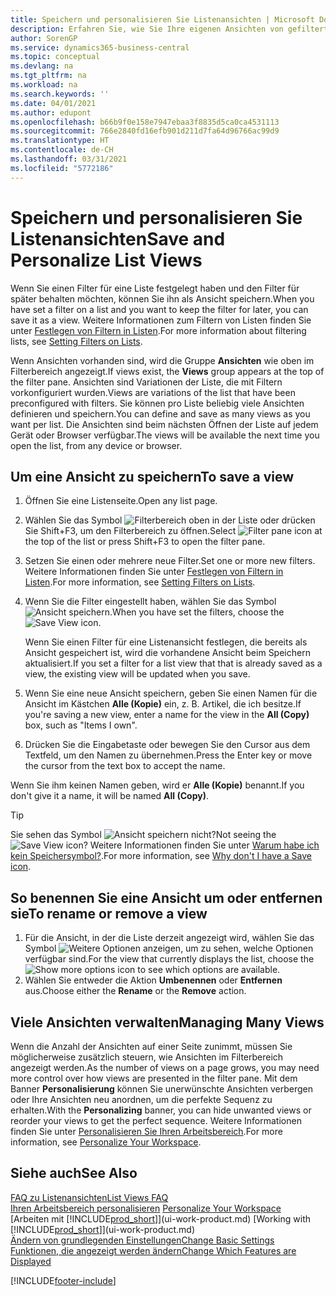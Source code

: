 ```yaml
---
title: Speichern und personalisieren Sie Listenansichten | Microsoft Docs
description: Erfahren Sie, wie Sie Ihre eigenen Ansichten von gefilterten Listen erstellen.
author: SorenGP
ms.service: dynamics365-business-central
ms.topic: conceptual
ms.devlang: na
ms.tgt_pltfrm: na
ms.workload: na
ms.search.keywords: ''
ms.date: 04/01/2021
ms.author: edupont
ms.openlocfilehash: b66b9f0e158e7947ebaa3f8835d5ca0ca4531113
ms.sourcegitcommit: 766e2840fd16efb901d211d7fa64d96766ac99d9
ms.translationtype: HT
ms.contentlocale: de-CH
ms.lasthandoff: 03/31/2021
ms.locfileid: "5772186"
---
```

# <a name="save-and-personalize-list-views"></a><span data-ttu-id="04e9d-103">Speichern und personalisieren Sie Listenansichten</span><span class="sxs-lookup"><span data-stu-id="04e9d-103">Save and Personalize List Views</span></span>
<span data-ttu-id="04e9d-104">Wenn Sie einen Filter für eine Liste festgelegt haben und den Filter für später behalten möchten, können Sie ihn als Ansicht speichern.</span><span class="sxs-lookup"><span data-stu-id="04e9d-104">When you have set a filter on a list and you want to keep the filter for later, you can save it as a view.</span></span> <span data-ttu-id="04e9d-105">Weitere Informationen zum Filtern von Listen finden Sie unter [Festlegen von Filtern in Listen](ui-enter-criteria-filters.md#setting-filters-on-lists).</span><span class="sxs-lookup"><span data-stu-id="04e9d-105">For more information about filtering lists, see [Setting Filters on Lists](ui-enter-criteria-filters.md#setting-filters-on-lists).</span></span>

<span data-ttu-id="04e9d-106">Wenn Ansichten vorhanden sind, wird die Gruppe **Ansichten** wie oben im Filterbereich angezeigt.</span><span class="sxs-lookup"><span data-stu-id="04e9d-106">If views exist, the **Views** group appears at the top of the filter pane.</span></span> <span data-ttu-id="04e9d-107">Ansichten sind Variationen der Liste, die mit Filtern vorkonfiguriert wurden.</span><span class="sxs-lookup"><span data-stu-id="04e9d-107">Views are variations of the list that have been preconfigured with filters.</span></span> <span data-ttu-id="04e9d-108">Sie können pro Liste beliebig viele Ansichten definieren und speichern.</span><span class="sxs-lookup"><span data-stu-id="04e9d-108">You can define and save as many views as you want per list.</span></span> <span data-ttu-id="04e9d-109">Die Ansichten sind beim nächsten Öffnen der Liste auf jedem Gerät oder Browser verfügbar.</span><span class="sxs-lookup"><span data-stu-id="04e9d-109">The views will be available the next time you open the list, from any device or browser.</span></span>

## <a name="to-save-a-view"></a><span data-ttu-id="04e9d-110">Um eine Ansicht zu speichern</span><span class="sxs-lookup"><span data-stu-id="04e9d-110">To save a view</span></span>
1. <span data-ttu-id="04e9d-111">Öffnen Sie eine Listenseite.</span><span class="sxs-lookup"><span data-stu-id="04e9d-111">Open any list page.</span></span>
2. <span data-ttu-id="04e9d-112">Wählen Sie das Symbol ![Filterbereich](media/open-filter-pane-icon.png "Filterbereichssymbol") oben in der Liste oder drücken Sie Shift+F3, um den Filterbereich zu öffnen.</span><span class="sxs-lookup"><span data-stu-id="04e9d-112">Select ![Filter pane icon](media/open-filter-pane-icon.png "Filter pane icon") at the top of the list or press Shift+F3 to open the filter pane.</span></span>
3. <span data-ttu-id="04e9d-113">Setzen Sie einen oder mehrere neue Filter.</span><span class="sxs-lookup"><span data-stu-id="04e9d-113">Set one or more new filters.</span></span> <span data-ttu-id="04e9d-114">Weitere Informationen finden Sie unter [Festlegen von Filtern in Listen](ui-enter-criteria-filters.md#setting-filters-on-lists).</span><span class="sxs-lookup"><span data-stu-id="04e9d-114">For more information, see [Setting Filters on Lists](ui-enter-criteria-filters.md#setting-filters-on-lists).</span></span>
4. <span data-ttu-id="04e9d-115">Wenn Sie die Filter eingestellt haben, wählen Sie das Symbol ![Ansicht speichern](media/save_view_icon.png "Ansicht speichern").</span><span class="sxs-lookup"><span data-stu-id="04e9d-115">When you have set the filters, choose the ![Save View](media/save_view_icon.png "Save View") icon.</span></span>

    <span data-ttu-id="04e9d-116">Wenn Sie einen Filter für eine Listenansicht festlegen, die bereits als Ansicht gespeichert ist, wird die vorhandene Ansicht beim Speichern aktualisiert.</span><span class="sxs-lookup"><span data-stu-id="04e9d-116">If you set a filter for a list view that that is already saved as a view, the existing view will be updated when you save.</span></span>
5. <span data-ttu-id="04e9d-117">Wenn Sie eine neue Ansicht speichern, geben Sie einen Namen für die Ansicht im Kästchen **Alle (Kopie)** ein, z. B. Artikel, die ich besitze.</span><span class="sxs-lookup"><span data-stu-id="04e9d-117">If you're saving a new view, enter a name for the view in the **All (Copy)** box, such as "Items I own".</span></span>
6. <span data-ttu-id="04e9d-118">Drücken Sie die Eingabetaste oder bewegen Sie den Cursor aus dem Textfeld, um den Namen zu übernehmen.</span><span class="sxs-lookup"><span data-stu-id="04e9d-118">Press the Enter key or move the cursor from the text box to accept the name.</span></span>

<span data-ttu-id="04e9d-119">Wenn Sie ihm keinen Namen geben, wird er **Alle (Kopie)** benannt.</span><span class="sxs-lookup"><span data-stu-id="04e9d-119">If you don't give it a name, it will be named **All (Copy)**.</span></span>

> [!TIP]
> <span data-ttu-id="04e9d-120">Sie sehen das Symbol ![Ansicht speichern](media/save_view_icon.png "Ansicht speichern") nicht?</span><span class="sxs-lookup"><span data-stu-id="04e9d-120">Not seeing the ![Save View](media/save_view_icon.png "Save View") icon?</span></span> <span data-ttu-id="04e9d-121">Weitere Informationen finden Sie unter [Warum habe ich kein Speichersymbol?](ui-views-faq.md#save).</span><span class="sxs-lookup"><span data-stu-id="04e9d-121">For more information, see [Why don't I have a Save icon](ui-views-faq.md#save).</span></span>

## <a name="to-rename-or-remove-a-view"></a><span data-ttu-id="04e9d-122">So benennen Sie eine Ansicht um oder entfernen sie</span><span class="sxs-lookup"><span data-stu-id="04e9d-122">To rename or remove a view</span></span>
1. <span data-ttu-id="04e9d-123">Für die Ansicht, in der die Liste derzeit angezeigt wird, wählen Sie das Symbol ![Weitere Optionen anzeigen](media/show-more-options-icon.png "Weitere Optionen anzeigen"), um zu sehen, welche Optionen verfügbar sind.</span><span class="sxs-lookup"><span data-stu-id="04e9d-123">For the view that currently displays the list, choose the ![Show more options](media/show-more-options-icon.png "Show more options") icon to see which options are available.</span></span>
2. <span data-ttu-id="04e9d-124">Wählen Sie entweder die Aktion **Umbenennen** oder **Entfernen** aus.</span><span class="sxs-lookup"><span data-stu-id="04e9d-124">Choose either the **Rename** or the **Remove** action.</span></span>

## <a name="managing-many-views"></a><span data-ttu-id="04e9d-125">Viele Ansichten verwalten</span><span class="sxs-lookup"><span data-stu-id="04e9d-125">Managing Many Views</span></span>
<span data-ttu-id="04e9d-126">Wenn die Anzahl der Ansichten auf einer Seite zunimmt, müssen Sie möglicherweise zusätzlich steuern, wie Ansichten im Filterbereich angezeigt werden.</span><span class="sxs-lookup"><span data-stu-id="04e9d-126">As the number of views on a page grows, you may need more control over how views are presented in the filter pane.</span></span> <span data-ttu-id="04e9d-127">Mit dem Banner **Personalisierung** können Sie unerwünschte Ansichten verbergen oder Ihre Ansichten neu anordnen, um die perfekte Sequenz zu erhalten.</span><span class="sxs-lookup"><span data-stu-id="04e9d-127">With the **Personalizing** banner, you can hide unwanted views or reorder your views to get the perfect sequence.</span></span> <span data-ttu-id="04e9d-128">Weitere Informationen finden Sie unter [Personalisieren Sie Ihren Arbeitsbereich](ui-personalization-user.md).</span><span class="sxs-lookup"><span data-stu-id="04e9d-128">For more information, see [Personalize Your Workspace](ui-personalization-user.md).</span></span>

## <a name="see-also"></a><span data-ttu-id="04e9d-129">Siehe auch</span><span class="sxs-lookup"><span data-stu-id="04e9d-129">See Also</span></span>
[<span data-ttu-id="04e9d-130">FAQ zu Listenansichten</span><span class="sxs-lookup"><span data-stu-id="04e9d-130">List Views FAQ</span></span>](ui-views-faq.md)  
<span data-ttu-id="04e9d-131">[Ihren Arbeitsbereich personalisieren](ui-personalization-user.md)  </span><span class="sxs-lookup"><span data-stu-id="04e9d-131">[Personalize Your Workspace](ui-personalization-user.md)  </span></span>  
<span data-ttu-id="04e9d-132">[Arbeiten mit [!INCLUDE[prod_short](includes/prod_short.md)]](ui-work-product.md)  </span><span class="sxs-lookup"><span data-stu-id="04e9d-132">[Working with [!INCLUDE[prod_short](includes/prod_short.md)]](ui-work-product.md)  </span></span>  
[<span data-ttu-id="04e9d-133">Ändern von grundlegenden Einstellungen</span><span class="sxs-lookup"><span data-stu-id="04e9d-133">Change Basic Settings</span></span>](ui-change-basic-settings.md)  
[<span data-ttu-id="04e9d-134">Funktionen, die angezeigt werden ändern</span><span class="sxs-lookup"><span data-stu-id="04e9d-134">Change Which Features are Displayed</span></span>](ui-experiences.md)  


[!INCLUDE[footer-include](includes/footer-banner.md)]